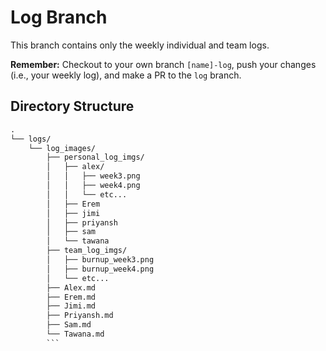 # Log Branch

This branch contains only the weekly individual and team logs.

**Remember:** Checkout to your own branch `[name]-log`, push your changes (i.e., your weekly log), and make a PR to the `log` branch.


## Directory Structure
``` txt
.
└── logs/
    └── log_images/
        ├── personal_log_imgs/
        │   ├── alex/
        │   │   ├── week3.png
        │   │   ├── week4.png
        │   │   └── etc...
        │   ├── Erem
        │   ├── jimi
        │   ├── priyansh
        │   ├── sam
        │   └── tawana
        ├── team_log_imgs/
        │   ├── burnup_week3.png
        │   ├── burnup_week4.png
        │   └── etc...
        ├── Alex.md
        ├── Erem.md
        ├── Jimi.md
        ├── Priyansh.md
        ├── Sam.md
        └── Tawana.md
        ```